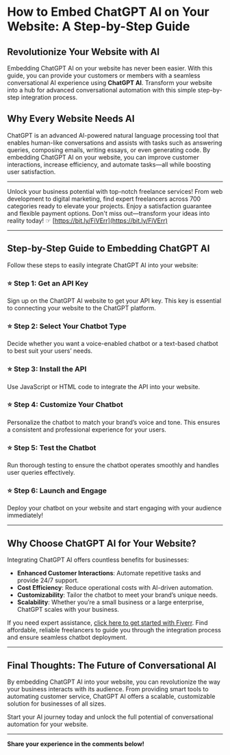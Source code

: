 # How to Embed ChatGPT AI on Your Website: A Step-by-Step Guide

## Revolutionize Your Website with AI

Embedding ChatGPT AI on your website has never been easier. With this guide, you can provide your customers or members with a seamless conversational AI experience using **ChatGPT AI**. Transform your website into a hub for advanced conversational automation with this simple step-by-step integration process.

## Why Every Website Needs AI

ChatGPT is an advanced AI-powered natural language processing tool that enables human-like conversations and assists with tasks such as answering queries, composing emails, writing essays, or even generating code. By embedding ChatGPT AI on your website, you can improve customer interactions, increase efficiency, and automate tasks—all while boosting user satisfaction.

---

Unlock your business potential with top-notch freelance services! From web development to digital marketing, find expert freelancers across 700 categories ready to elevate your projects. Enjoy a satisfaction guarantee and flexible payment options. Don't miss out—transform your ideas into reality today! ☞ [https://bit.ly/FiVErr](https://bit.ly/FiVErr)

---

## Step-by-Step Guide to Embedding ChatGPT AI

Follow these steps to easily integrate ChatGPT AI into your website:

### ⭐ Step 1: Get an API Key
Sign up on the ChatGPT AI website to get your API key. This key is essential to connecting your website to the ChatGPT platform.

### ⭐ Step 2: Select Your Chatbot Type
Decide whether you want a voice-enabled chatbot or a text-based chatbot to best suit your users’ needs.

### ⭐ Step 3: Install the API
Use JavaScript or HTML code to integrate the API into your website.

### ⭐ Step 4: Customize Your Chatbot
Personalize the chatbot to match your brand’s voice and tone. This ensures a consistent and professional experience for your users.

### ⭐ Step 5: Test the Chatbot
Run thorough testing to ensure the chatbot operates smoothly and handles user queries effectively.

### ⭐ Step 6: Launch and Engage
Deploy your chatbot on your website and start engaging with your audience immediately!

---

## Why Choose ChatGPT AI for Your Website?

Integrating ChatGPT AI offers countless benefits for businesses:

- **Enhanced Customer Interactions**: Automate repetitive tasks and provide 24/7 support.
- **Cost Efficiency**: Reduce operational costs with AI-driven automation.
- **Customizability**: Tailor the chatbot to meet your brand’s unique needs.
- **Scalability**: Whether you’re a small business or a large enterprise, ChatGPT scales with your business.

If you need expert assistance, [click here to get started with Fiverr](https://bit.ly/FiVErr). Find affordable, reliable freelancers to guide you through the integration process and ensure seamless chatbot deployment.

---

## Final Thoughts: The Future of Conversational AI

By embedding ChatGPT AI into your website, you can revolutionize the way your business interacts with its audience. From providing smart tools to automating customer service, ChatGPT AI offers a scalable, customizable solution for businesses of all sizes.

Start your AI journey today and unlock the full potential of conversational automation for your website.

---

**Share your experience in the comments below!**

